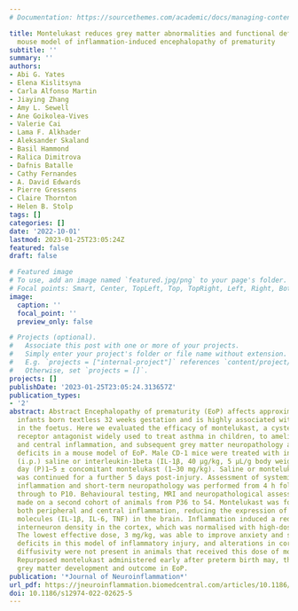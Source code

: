 ```yaml
---
# Documentation: https://sourcethemes.com/academic/docs/managing-content/

title: Montelukast reduces grey matter abnormalities and functional deficits in a
  mouse model of inflammation-induced encephalopathy of prematurity
subtitle: ''
summary: ''
authors:
- Abi G. Yates
- Elena Kislitsyna
- Carla Alfonso Martin
- Jiaying Zhang
- Amy L. Sewell
- Ane Goikolea-Vives
- Valerie Cai
- Lama F. Alkhader
- Aleksander Skaland
- Basil Hammond
- Ralica Dimitrova
- Dafnis Batalle
- Cathy Fernandes
- A. David Edwards
- Pierre Gressens
- Claire Thornton
- Helen B. Stolp
tags: []
categories: []
date: '2022-10-01'
lastmod: 2023-01-25T23:05:24Z
featured: false
draft: false

# Featured image
# To use, add an image named `featured.jpg/png` to your page's folder.
# Focal points: Smart, Center, TopLeft, Top, TopRight, Left, Right, BottomLeft, Bottom, BottomRight.
image:
  caption: ''
  focal_point: ''
  preview_only: false

# Projects (optional).
#   Associate this post with one or more of your projects.
#   Simply enter your project's folder or file name without extension.
#   E.g. `projects = ["internal-project"]` references `content/project/deep-learning/index.md`.
#   Otherwise, set `projects = []`.
projects: []
publishDate: '2023-01-25T23:05:24.313657Z'
publication_types:
- '2'
abstract: Abstract Encephalopathy of prematurity (EoP) affects approximately 30% of
  infants born textless 32 weeks gestation and is highly associated with inflammation
  in the foetus. Here we evaluated the efficacy of montelukast, a cysteinyl leukotriene
  receptor antagonist widely used to treat asthma in children, to ameliorate peripheral
  and central inflammation, and subsequent grey matter neuropathology and behaviour
  deficits in a mouse model of EoP. Male CD-1 mice were treated with intraperitoneal
  (i.p.) saline or interleukin-1beta (IL-1β, 40 μg/kg, 5 μL/g body weight) from postnatal
  day (P)1–5 ± concomitant montelukast (1–30 mg/kg). Saline or montelukast treatment
  was continued for a further 5 days post-injury. Assessment of systemic and central
  inflammation and short-term neuropathology was performed from 4 h following treatment
  through to P10. Behavioural testing, MRI and neuropathological assessments were
  made on a second cohort of animals from P36 to 54. Montelukast was found to attenuate
  both peripheral and central inflammation, reducing the expression of pro-inflammatory
  molecules (IL-1β, IL-6, TNF) in the brain. Inflammation induced a reduction in parvalbumin-positive
  interneuron density in the cortex, which was normalised with high-dose montelukast.
  The lowest effective dose, 3 mg/kg, was able to improve anxiety and spatial learning
  deficits in this model of inflammatory injury, and alterations in cortical mean
  diffusivity were not present in animals that received this dose of montelukast.
  Repurposed montelukast administered early after preterm birth may, therefore, improve
  grey matter development and outcome in EoP.
publication: '*Journal of Neuroinflammation*'
url_pdf: https://jneuroinflammation.biomedcentral.com/articles/10.1186/s12974-022-02625-5
doi: 10.1186/s12974-022-02625-5
---
```

